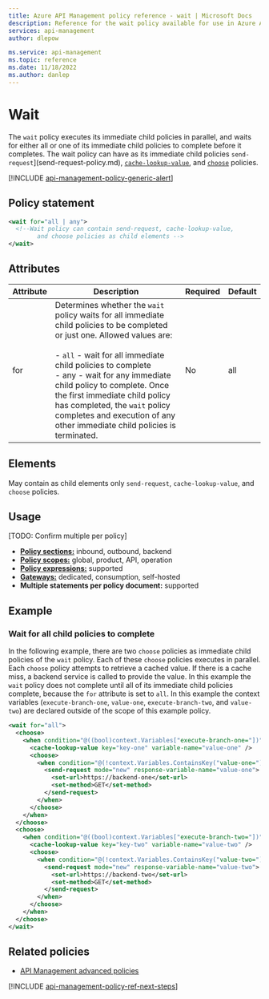 ```yaml
---
title: Azure API Management policy reference - wait | Microsoft Docs
description: Reference for the wait policy available for use in Azure API Management. Provides policy usage, settings, and examples.
services: api-management
author: dlepow

ms.service: api-management
ms.topic: reference
ms.date: 11/18/2022
ms.author: danlep
---
```


# Wait

The `wait` policy executes its immediate child policies in parallel, and waits for either all or one of its immediate child policies to complete before it completes. The wait policy can have as its immediate child policies `send-request`](send-request-policy.md), [`cache-lookup-value`](api-management-caching-policies.md#GetFromCacheByKey), and [`choose`](choose-policy.md) policies.

[!INCLUDE [api-management-policy-generic-alert](../../includes/api-management-policy-generic-alert.md)]


## Policy statement

```xml
<wait for="all | any">
  <!--Wait policy can contain send-request, cache-lookup-value,
        and choose policies as child elements -->
</wait>

```

## Attributes

| Attribute         | Description                                            | Required | Default |
| ----------------- | ------------------------------------------------------ | -------- | ------- |
| for       | Determines whether the `wait` policy waits for all immediate child policies to be completed or just one. Allowed values are:<br /><br /> - `all` - wait for all immediate child policies to complete<br />- any - wait for any immediate child policy to complete. Once the first immediate child policy has completed, the `wait` policy completes and execution of any other immediate child policies is terminated. | No       | all     |


## Elements

May contain as child elements only `send-request`, `cache-lookup-value`, and `choose` policies.

## Usage

[TODO: Confirm multiple per policy]

- [**Policy sections:**](./api-management-howto-policies.md#sections) inbound, outbound, backend
- [**Policy scopes:**](./api-management-howto-policies.md#scopes) global, product, API, operation
- [**Policy expressions:**](api-management-policy-expressions.md) supported
-  [**Gateways:**](api-management-gateways-overview.md) dedicated, consumption, self-hosted
- **Multiple statements per policy document:** supported

## Example

### Wait for all child policies to complete

In the following example, there are two `choose` policies as immediate child policies of the `wait` policy. Each of these `choose` policies executes in parallel. Each `choose` policy attempts to retrieve a cached value. If there is a cache miss, a backend service is called to provide the value. In this example the `wait` policy does not complete until all of its immediate child policies complete, because the `for` attribute is set to `all`. In this example the context variables (`execute-branch-one`, `value-one`, `execute-branch-two`, and `value-two`) are declared outside of the scope of this example policy.

```xml
<wait for="all">
  <choose>
    <when condition="@((bool)context.Variables["execute-branch-one="])">
      <cache-lookup-value key="key-one" variable-name="value-one" />
      <choose>
        <when condition="@(!context.Variables.ContainsKey("value-one="))">
          <send-request mode="new" response-variable-name="value-one">
            <set-url>https://backend-one</set-url>
            <set-method>GET</set-method>
          </send-request>
        </when>
      </choose>
    </when>
  </choose>
  <choose>
    <when condition="@((bool)context.Variables["execute-branch-two="])">
      <cache-lookup-value key="key-two" variable-name="value-two" />
      <choose>
        <when condition="@(!context.Variables.ContainsKey("value-two="))">
          <send-request mode="new" response-variable-name="value-two">
            <set-url>https://backend-two</set-url>
            <set-method>GET</set-method>
          </send-request>
        </when>
      </choose>
    </when>
  </choose>
</wait>
```

## Related policies

* [API Management advanced policies](api-management-advanced-policies.md)

[!INCLUDE [api-management-policy-ref-next-steps](../../includes/api-management-policy-ref-next-steps.md)]